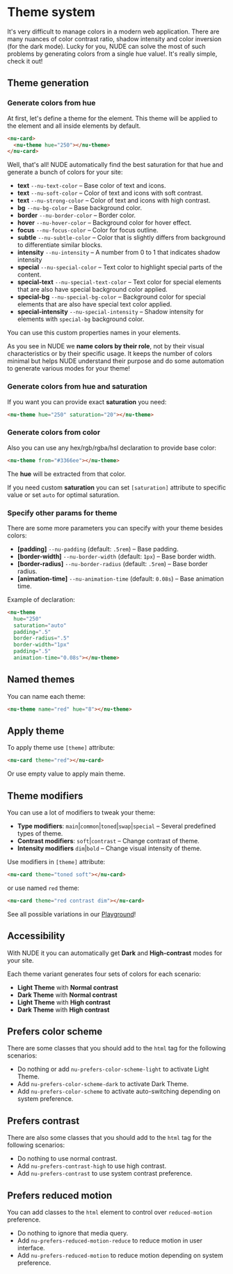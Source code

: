 # Theme system

It's very difficult to manage colors in a modern web application. There are many nuances of color contrast ratio, shadow intensity and color inversion (for the dark mode). Lucky for you, NUDE can solve the most of such problems by generating colors from a single hue value!. It's really simple, check it out!

## Theme generation

### Generate colors from hue

At first, let's define a theme for the element. This theme will be applied to the element and all inside elements by default.

```html
<nu-card>
  <nu-theme hue="250"></nu-theme>
</nu-card>
```

Well, that's all! NUDE automatically find the best saturation for that hue and generate a bunch of colors for your site:

* **text** `--nu-text-color` – Base color of text and icons.
* **text** `--nu-soft-color` – Color of text and icons with soft contrast.
* **text** `--nu-strong-color` – Color of text and icons with high contrast.
* **bg** `--nu-bg-color` – Base background color.
* **border** `--nu-border-color` – Border color.
* **hover** `--nu-hover-color` – Background color for hover effect.
* **focus** `--nu-focus-color` – Color for focus outline.
* **subtle** `--nu-subtle-color` – Color that is slightly differs from background to differentiate similar blocks.
* **intensity** `--nu-intensity` – A number from 0 to 1 that indicates shadow intensity
* **special** `--nu-special-color` – Text color to highlight special parts of the content.
* **special-text** `--nu-special-text-color` – Text color for special elements that are also have special background color applied.
* **special-bg** `--nu-special-bg-color` – Background color for special elements that are also have special text color applied.
* **special-intensity** `--nu-special-intensity` – Shadow intensity for elements with `special-bg` background color.

You can use this custom properties names in your elements.

As you see in NUDE we **name colors by their role**, not by their visual characteristics or by their specific usage. It keeps the number of colors minimal but helps NUDE understand their purpose and do some automation to generate various modes for your theme!

### Generate colors from hue and saturation

If you want you can provide exact **saturation** you need:

```html
<nu-theme hue="250" saturation="20"></nu-theme>
```

### Generate colors from color

Also you can use any hex/rgb/rgba/hsl declaration to provide base color:

```html
<nu-theme from="#3366ee"></nu-theme>
```

The **hue** will be extracted from that color.

If you need custom **saturation** you can set `[saturation]` attribute to specific value or set `auto` for optimal saturation.

### Specify other params for theme

There are some more parameters you can specify with your theme besides colors:

* **[padding]** `--nu-padding` (default: `.5rem`) – Base padding.
* **[border-width]** `--nu-border-width` (default: `1px`) – Base border width.
* **[border-radius]** `--nu-border-radius` (default: `.5rem`) – Base border radius.
* **[animation-time]** `--nu-animation-time` (default: `0.08s`) – Base animation time.

Example of declaration:

```html
<nu-theme
  hue="250"
  saturation="auto"
  padding=".5"
  border-radius=".5"
  border-width="1px"
  padding=".5"
  animation-time="0.08s"></nu-theme>
```

## Named themes
You can name each theme:

```html
<nu-theme name="red" hue="8"></nu-theme>
```

## Apply theme
To apply theme use `[theme]` attribute:

```html
<nu-card theme="red"></nu-card>
```

Or use empty value to apply main theme.

## Theme modifiers
You can use a lot of modifiers to tweak your theme:

* **Type modifiers**: `main`|`common`|`toned`|`swap`|`special` – Several predefined types of theme.
* **Contrast modifiers**: `soft`|`contrast` – Change contrast of theme.
* **Intensity modifiers** `dim`|`bold` – Change visual intensity of theme.

Use modifiers in `[theme]` attribute:
```html
<nu-card theme="toned soft"></nu-card>
```

or use named `red` theme:

```html
<nu-card theme="red contrast dim"></nu-card>
```

See all possible variations in our [Playground](https://nude-playground.tenphi.now.sh/)!

## Accessibility

With NUDE it you can automatically get **Dark** and **High-contrast** modes for your site.

Each theme variant generates four sets of colors for each scenario:

* **Light Theme** with **Normal contrast**
* **Dark Theme** with **Normal contrast**
* **Light Theme** with **High contrast**
* **Dark Theme** with **High contrast**

## Prefers color scheme

There are some classes that you should add to the `html` tag for the following scenarios:

* Do nothing or add `nu-prefers-color-scheme-light` to activate Light Theme.
* Add `nu-prefers-color-scheme-dark` to activate Dark Theme.
* Add `nu-prefers-color-scheme` to activate auto-switching depending on system preference. 

## Prefers contrast

There are also some classes that you should add to the `html` tag for the following scenarios:

* Do nothing to use normal contrast.
* Add `nu-prefers-contrast-high` to use high contrast.
* Add `nu-prefers-contrast` to use system contrast preference.

## Prefers reduced motion

You can add classes to the `html` element to control over `reduced-motion` preference.

* Do nothing to ignore that media query.
* Add `nu-prefers-reduced-motion-reduce` to reduce motion in user interface.
* Add `nu-prefers-reduced-motion` to reduce motion depending on system preference.
